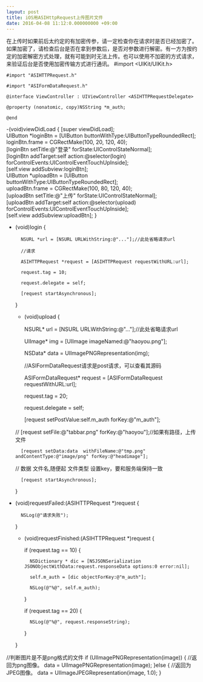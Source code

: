 ```yaml
---
layout: post
title: iOS用ASIHttpRequest上传图片文件
date: 2016-04-08 11:12:0.000000000 +09:00
---
```

在上传时如果前后太约定的有加密传参，请一定检查你在请求时是否已经加密了。如果加密了，请检查后台是否在拿到参数后，是否对参数进行解密。有一方为按约定的加密解密方式处理，就有可能到时无法上传。也可以使用不加密的方式请求，来验证后台是否使用加密传输方式进行通讯。
#import <UIKit/UIKit.h>  

    #import "ASIHTTPRequest.h"  

    #import "ASIFormDataRequest.h"  

    @interface ViewController : UIViewController <ASIHTTPRequestDelegate>  

    @property (nonatomic, copy)NSString *m_auth;  

    @end

-(void)viewDidLoad {
        [super viewDidLoad];  
        UIButton *loginBtn = [UIButton buttonWithType:UIButtonTypeRoundedRect];  
        loginBtn.frame = CGRectMake(100, 20, 120, 40);  
        [loginBtn setTitle:@"登录" forState:UIControlStateNormal];  
        [loginBtn addTarget:self action:@selector(login) forControlEvents:UIControlEventTouchUpInside];  
        [self.view addSubview:loginBtn];        
        UIButton *uploadBtn = [UIButton buttonWithType:UIButtonTypeRoundedRect];  
        uploadBtn.frame = CGRectMake(100, 80, 120, 40);  
        [uploadBtn setTitle:@"上传" forState:UIControlStateNormal];  
        [uploadBtn   addTarget:self action:@selector(upload) forControlEvents:UIControlEventTouchUpInside];   
        [self.view addSubview:uploadBtn];
}   

- (void)login {  

        NSURL *url = [NSURL URLWithString:@"..."];//此处省略请求url  

        //请求  

        ASIHTTPRequest *request = [ASIHTTPRequest requestWithURL:url];  

        request.tag = 10;  

        request.delegate = self;  

        [request startAsynchronous];  

    }  

      

    - (void)upload {  

        NSURL* url = [NSURL URLWithString:@"..."];//此处省略请求url  

        UIImage* img = [UIImage imageNamed:@"haoyou.png"];  

        NSData* data = UIImagePNGRepresentation(img);  

        //ASIFormDataRequest请求是post请求，可以查看其源码  

        ASIFormDataRequest* request = [ASIFormDataRequest requestWithURL:url];  

        request.tag = 20;  

        request.delegate = self;  

        [request setPostValue:self.m_auth forKey:@"m_auth"];  

    //    [request setFile:@"tabbar.png" forKey:@"haoyou"];//如果有路径，上传文件  

        [request setData:data  withFileName:@"tmp.png" andContentType:@"image/png" forKey:@"headimage"];  

    //               数据                文件名,随便起                 文件类型            设置key，要和服务端保持一致  

        [request startAsynchronous];  

    }  

- (void)requestFailed:(ASIHTTPRequest *)request {  

        NSLog(@"请求失败");  

    }  

      

    - (void)requestFinished:(ASIHTTPRequest *)request {  

        if (request.tag == 10) {  

            NSDictionary * dic = [NSJSONSerialization JSONObjectWithData:request.responseData options:0 error:nil];  

            self.m_auth = [dic objectForKey:@"m_auth"];  

            NSLog(@"%@", self.m_auth);  

        }  

        if (request.tag == 20) {  

            NSLog(@"%@", request.responseString);  

        }  

    }


 //判断图片是不是png格式的文件
 if (UIImagePNGRepresentation(image)) { 
      //返回为png图像。 
    data = UIImagePNGRepresentation(image); 
}else { 
    //返回为JPEG图像。 
    data = UIImageJPEGRepresentation(image, 1.0); 
}


